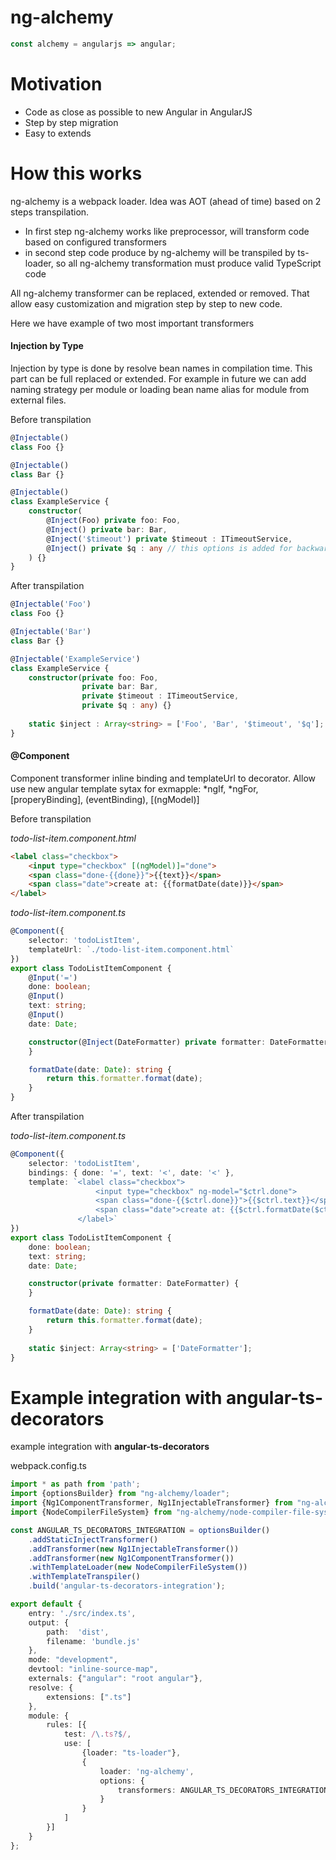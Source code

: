 # ng-alchemy
```typescript
const alchemy = angularjs => angular;
```

# Motivation
- Code as close as possible to new Angular in AngularJS
- Step by step migration
- Easy to extends 

# How this works
ng-alchemy is a webpack loader. Idea was AOT (ahead of time) based on 2 steps transpilation. 
- In first step ng-alchemy works like preprocessor, will transform code based on configured transformers
- in second step code produce by ng-alchemy will be transpiled by ts-loader, so all ng-alchemy transformation must produce valid TypeScript code

All ng-alchemy transformer can be replaced, extended or removed. That allow easy customization and migration step by step to new code.

Here we have example of  two most important transformers

#### Injection by Type

Injection by type is done by resolve bean names in compilation time.
This part can be full replaced or extended. For example in future we can add naming strategy per module or loading bean name alias for module from external files.

Before transpilation
```typescript
@Injectable()
class Foo {}

@Injectable()
class Bar {}

@Injectable()
class ExampleService {
    constructor(
        @Inject(Foo) private foo: Foo,
        @Inject() private bar: Bar,
        @Inject('$timeout') private $timeout : ITimeoutService,
        @Inject() private $q : any // this options is added for backward compatibilit
    ) {}
}
```
After transpilation
```typescript
@Injectable('Foo')
class Foo {}

@Injectable('Bar')
class Bar {}

@Injectable('ExampleService')
class ExampleService {
    constructor(private foo: Foo,
                private bar: Bar,
                private $timeout : ITimeoutService,
                private $q : any) {}
    
    static $inject : Array<string> = ['Foo', 'Bar', '$timeout', '$q'];
}
```

#### @Component

Component transformer inline binding and templateUrl to decorator.
Allow use new angular template sytax for exmapple: *ngIf, *ngFor, [properyBinding], (eventBinding), [(ngModel)]

Before transpilation

*todo-list-item.component.html*
```html 
<label class="checkbox">
    <input type="checkbox" [(ngModel)]="done">
    <span class="done-{{done}}">{{text}}</span>
    <span class="date">create at: {{formatDate(date)}}</span>
</label>
```

*todo-list-item.component.ts*
```typescript
@Component({
    selector: 'todoListItem',
    templateUrl: `./todo-list-item.component.html`
})
export class TodoListItemComponent {
    @Input('=')
    done: boolean;
    @Input()
    text: string;
    @Input()
    date: Date;

    constructor(@Inject(DateFormatter) private formatter: DateFormatter) {
    }

    formatDate(date: Date): string {
        return this.formatter.format(date);
    }
}
```

After transpilation

*todo-list-item.component.ts*
```typescript
@Component({
    selector: 'todoListItem',
    bindings: { done: '=', text: '<', date: '<' },
    template: `<label class="checkbox">
                   <input type="checkbox" ng-model="$ctrl.done">
                   <span class="done-{{$ctrl.done}}">{{$ctrl.text}}</span>
                   <span class="date">create at: {{$ctrl.formatDate($ctrl.date)}}</span>
               </label>`
})
export class TodoListItemComponent {
    done: boolean;
    text: string;
    date: Date;

    constructor(private formatter: DateFormatter) {
    }

    formatDate(date: Date): string {
        return this.formatter.format(date);
    }
    
    static $inject: Array<string> = ['DateFormatter'];
}
```


# Example integration with angular-ts-decorators

example integration with **angular-ts-decorators**

webpack.config.ts

```typescript
import * as path from 'path';
import {optionsBuilder} from "ng-alchemy/loader";
import {Ng1ComponentTransformer, Ng1InjectableTransformer} from "ng-alchemy/compiler";
import {NodeCompilerFileSystem} from "ng-alchemy/node-compiler-file-system";

const ANGULAR_TS_DECORATORS_INTEGRATION = optionsBuilder()
    .addStaticInjectTransformer()
    .addTransformer(new Ng1InjectableTransformer())
    .addTransformer(new Ng1ComponentTransformer())
    .withTemplateLoader(new NodeCompilerFileSystem())
    .withTemplateTranspiler()
    .build('angular-ts-decorators-integration');

export default {
    entry: './src/index.ts',
    output: {
        path:  'dist',
        filename: 'bundle.js'
    },
    mode: "development",
    devtool: "inline-source-map",
    externals: {"angular": "root angular"},
    resolve: {
        extensions: [".ts"]
    },
    module: {
        rules: [{
            test: /\.ts?$/,
            use: [
                {loader: "ts-loader"},
                {
                    loader: 'ng-alchemy',
                    options: {
                        transformers: ANGULAR_TS_DECORATORS_INTEGRATION
                    }
                }
            ]
        }]
    }
};

```
